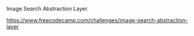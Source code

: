 Image Search Abstraction Layer.

https://www.freecodecamp.com/challenges/image-search-abstraction-layer